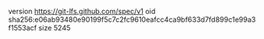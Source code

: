 version https://git-lfs.github.com/spec/v1
oid sha256:e06ab93480e90199f5c7c2fc9610eafcc4ca9bf633d7fd899c1e99a3f1553acf
size 5245
